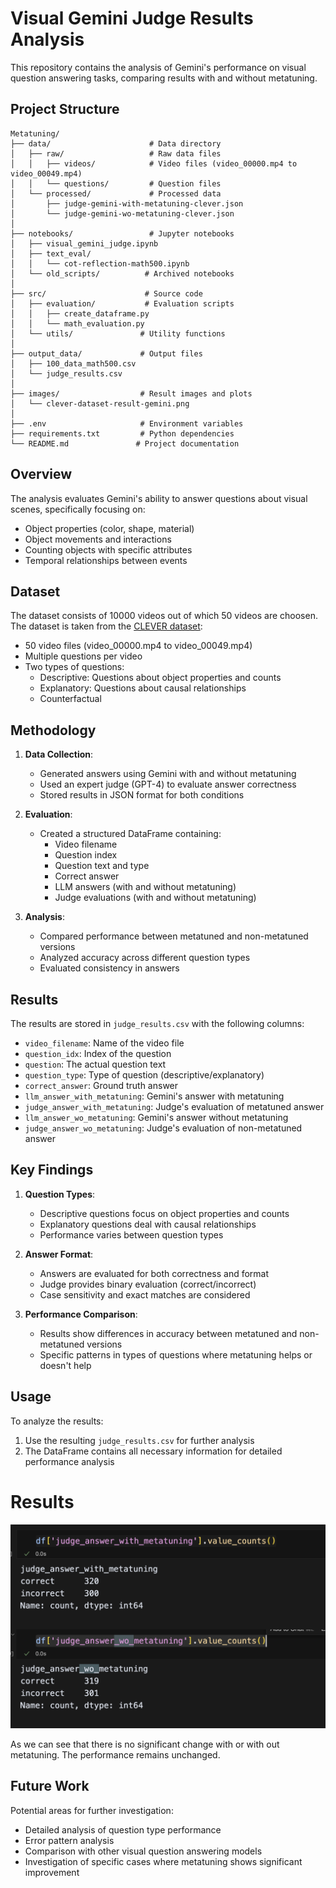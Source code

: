 # Visual Gemini Judge Results Analysis

This repository contains the analysis of Gemini's performance on visual question answering tasks, comparing results with and without metatuning.

## Project Structure

```
Metatuning/
├── data/                      # Data directory
│   ├── raw/                   # Raw data files
│   │   ├── videos/            # Video files (video_00000.mp4 to video_00049.mp4)
│   │   └── questions/         # Question files
│   └── processed/             # Processed data
│       ├── judge-gemini-with-metatuning-clever.json
│       └── judge-gemini-wo-metatuning-clever.json
│
├── notebooks/                 # Jupyter notebooks
│   ├── visual_gemini_judge.ipynb
│   ├── text_eval/
│   │   └── cot-reflection-math500.ipynb
│   └── old_scripts/          # Archived notebooks
│
├── src/                      # Source code
│   ├── evaluation/           # Evaluation scripts
│   │   ├── create_dataframe.py
│   │   └── math_evaluation.py
│   └── utils/               # Utility functions
│
├── output_data/             # Output files
│   ├── 100_data_math500.csv
│   └── judge_results.csv
│
├── images/                  # Result images and plots
│   └── clever-dataset-result-gemini.png
│
├── .env                     # Environment variables
├── requirements.txt         # Python dependencies
└── README.md               # Project documentation
```

## Overview

The analysis evaluates Gemini's ability to answer questions about visual scenes, specifically focusing on:

- Object properties (color, shape, material)
- Object movements and interactions
- Counting objects with specific attributes
- Temporal relationships between events

## Dataset

The dataset consists of 10000 videos out of which 50 videos are choosen. The dataset is taken from the [CLEVER dataset](http://clevrer.csail.mit.edu/):

- 50 video files (video_00000.mp4 to video_00049.mp4)
- Multiple questions per video
- Two types of questions:
  - Descriptive: Questions about object properties and counts
  - Explanatory: Questions about causal relationships
  - Counterfactual

## Methodology

1. **Data Collection**:

   - Generated answers using Gemini with and without metatuning
   - Used an expert judge (GPT-4) to evaluate answer correctness
   - Stored results in JSON format for both conditions

2. **Evaluation**:

   - Created a structured DataFrame containing:
     - Video filename
     - Question index
     - Question text and type
     - Correct answer
     - LLM answers (with and without metatuning)
     - Judge evaluations (with and without metatuning)

3. **Analysis**:
   - Compared performance between metatuned and non-metatuned versions
   - Analyzed accuracy across different question types
   - Evaluated consistency in answers

## Results

The results are stored in `judge_results.csv` with the following columns:

- `video_filename`: Name of the video file
- `question_idx`: Index of the question
- `question`: The actual question text
- `question_type`: Type of question (descriptive/explanatory)
- `correct_answer`: Ground truth answer
- `llm_answer_with_metatuning`: Gemini's answer with metatuning
- `judge_answer_with_metatuning`: Judge's evaluation of metatuned answer
- `llm_answer_wo_metatuning`: Gemini's answer without metatuning
- `judge_answer_wo_metatuning`: Judge's evaluation of non-metatuned answer

## Key Findings

1. **Question Types**:

   - Descriptive questions focus on object properties and counts
   - Explanatory questions deal with causal relationships
   - Performance varies between question types

2. **Answer Format**:

   - Answers are evaluated for both correctness and format
   - Judge provides binary evaluation (correct/incorrect)
   - Case sensitivity and exact matches are considered

3. **Performance Comparison**:
   - Results show differences in accuracy between metatuned and non-metatuned versions
   - Specific patterns in types of questions where metatuning helps or doesn't help

## Usage

To analyze the results:

1. Use the resulting `judge_results.csv` for further analysis
2. The DataFrame contains all necessary information for detailed performance analysis

# Results

![Results](./images/clever-dataset-result-gemini.png)

As we can see that there is no significant change with or with out metatuning. The performance remains unchanged.

## Future Work

Potential areas for further investigation:

- Detailed analysis of question type performance
- Error pattern analysis
- Comparison with other visual question answering models
- Investigation of specific cases where metatuning shows significant improvement
